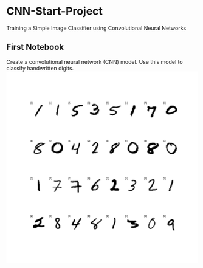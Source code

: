 # CNN-Start-Project
Training a Simple Image Classifier using Convolutional Neural Networks

##  First Notebook
Create a convolutional neural network (CNN) model. Use this model to classify handwritten digits.
![first_simple_test]

[first_simple_test]: simple_test.png "Logo Title Text 2"